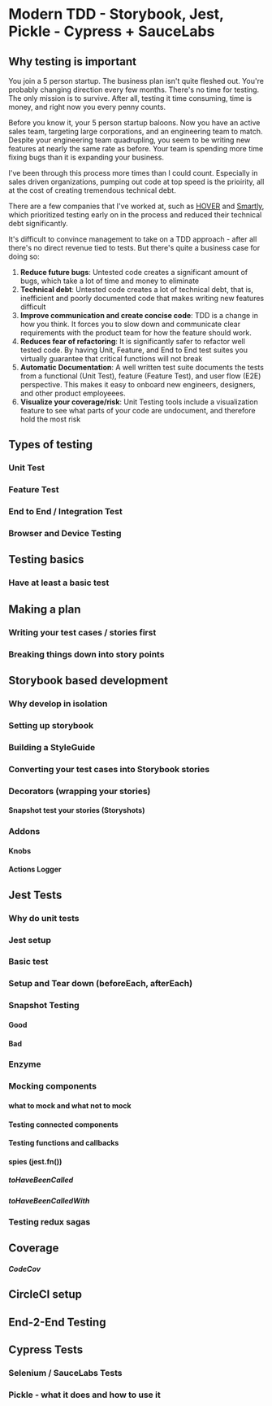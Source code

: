 # Modern TDD - Storybook, Jest, Pickle - Cypress + SauceLabs

## Why testing is important
You join a 5 person startup. The business plan isn't quite fleshed out. You're probably changing direction every few months. There's no time for testing. The only mission is to survive. After all, testing it time consuming, time is money, and right now you every penny counts.

Before you know it, your 5 person startup baloons. Now you have an active sales team, targeting large corporations, and an engineering team to match. Despite your engineering team quadrupling, you seem to be writing new features at nearly the same rate as before. Your team is spending more time fixing bugs than it is expanding your business.

I've been through this process more times than I could count. Especially in sales driven organizations, pumping out code at top speed is  the prioirity, all at the cost of creating tremendous technical debt. 

There are a few companies that I've worked at, such as [HOVER](http://hover.to) and [Smartly](http://smart.ly), which prioritized testing early on in the process and reduced their technical debt significantly. 

It's difficult to convince management to take on a TDD approach - after all there's no direct revenue tied to tests. But there's quite a business case for doing so:

1. **Reduce future bugs**: Untested code creates a significant amount of bugs, which take a lot of time and money to eliminate
2. **Technical debt**: Untested code creates a lot of technical debt, that is, inefficient and poorly documented code that makes writing new features difficult
3. **Improve communication and create concise code**: TDD is a change in how you think. It forces you to slow down and communicate clear requirements with the product team for how the feature should work.
4. **Reduces fear of refactoring**: It is significantly safer to refactor well tested code. By having Unit, Feature, and End to End test suites you virtually guarantee that critical functions will not break
5. **Automatic Documentation**: A well written test suite documents the tests from a functional (Unit Test), feature (Feature Test), and user flow (E2E) perspective. This makes it easy to onboard new engineers, designers, and other product employeees.
6. **Visualize your coverage/risk**: Unit Testing tools include a visualization feature to see what parts of your code are undocument, and therefore hold the most risk

## Types of testing
### Unit Test
### Feature Test
### End to End / Integration Test
### Browser and Device Testing

## Testing basics
### Have at least a basic test

## Making a plan
### Writing your test cases / stories first
### Breaking things down into story points

## Storybook based development
### Why develop in isolation
### Setting up storybook
### Building a StyleGuide
### Converting your test cases into Storybook stories
### Decorators (wrapping your stories)
#### Snapshot test your stories (Storyshots)
### Addons
####  Knobs
####  Actions Logger

## Jest Tests
### Why do unit tests
### Jest setup
### Basic test
### Setup and Tear down (beforeEach, afterEach)
### Snapshot Testing
#### Good 
#### Bad
### Enzyme
### Mocking components
#### what to mock and what not to mock
#### Testing connected components
#### Testing functions and callbacks
#### spies (jest.fn())
##### toHaveBeenCalled
##### toHaveBeenCalledWith
### Testing redux sagas

## Coverage
##### CodeCov 

## CircleCI setup

## End-2-End Testing

## Cypress Tests
### Selenium / SauceLabs Tests
### Pickle - what it does and how to use it
<!--stackedit_data:
eyJoaXN0b3J5IjpbMjQ3MDE1NzIsMTM5NTQwMTQ5Nyw4MDU1OD
M1MDddfQ==
-->